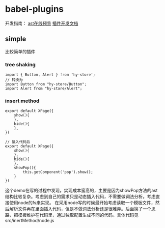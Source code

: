 # babel-plugins
开发指南：
[ast在线预览](https://astexplorer.net/) [插件开发文档](https://github.com/jamiebuilds/babel-handbook/blob/master/translations/zh-Hans/plugin-handbook.md#toc-inserting-a-sibling-node)

## simple
比较简单的插件
### tree shaking
 
```
import { Button, Alert } from 'hy-store';
// 转换为
import Button from "hy-store/Button";
import Alert from "hy-store/Alert";
```

### insert method
```
export default XPage({
    show(){
    },
    hide(){
    },
})

// 插入代码后
export default XPage({
    show(){
    },
    hide(){
    },
    showPop(){
        this.getComponent('pop').show();
    }
})

```
这个demo在写的过程中发现，实现成本蛮高的，主要是因为showPop方法的ast结构比较复杂。考虑到自己的需求只是动态插入代码，不需要做词法分析，考虑直接使用node的fs来实现。
在采用node写的时候最开始考虑读取一个模板文件，然后解析文件再在里面插入代码，但是不做词法分析还是很难弄。后面换了一个思路，把模板维护在代码里，通过独取配置生成不同的代码。具体代码见src/inertMethod/node.js
